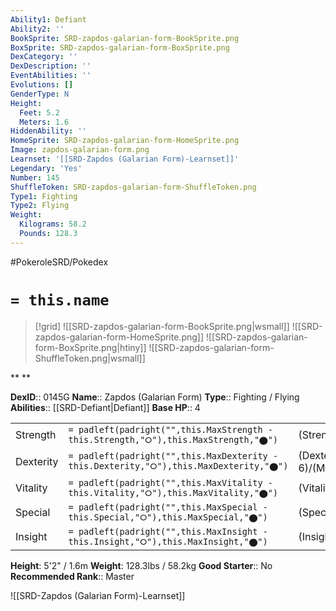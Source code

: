 ```yaml
---
Ability1: Defiant
Ability2: ''
BookSprite: SRD-zapdos-galarian-form-BookSprite.png
BoxSprite: SRD-zapdos-galarian-form-BoxSprite.png
DexCategory: ''
DexDescription: ''
EventAbilities: ''
Evolutions: []
GenderType: N
Height:
  Feet: 5.2
  Meters: 1.6
HiddenAbility: ''
HomeSprite: SRD-zapdos-galarian-form-HomeSprite.png
Image: zapdos-galarian-form.png
Learnset: '[[SRD-Zapdos (Galarian Form)-Learnset]]'
Legendary: 'Yes'
Number: 145
ShuffleToken: SRD-zapdos-galarian-form-ShuffleToken.png
Type1: Fighting
Type2: Flying
Weight:
  Kilograms: 58.2
  Pounds: 128.3
---
```


#PokeroleSRD/Pokedex

# `= this.name`

> [!grid]
> ![[SRD-zapdos-galarian-form-BookSprite.png|wsmall]]
> ![[SRD-zapdos-galarian-form-HomeSprite.png]]
> ![[SRD-zapdos-galarian-form-BoxSprite.png|htiny]]
> ![[SRD-zapdos-galarian-form-ShuffleToken.png|wsmall]]


**
**

**DexID**:: 0145G
**Name**:: Zapdos (Galarian Form)
**Type**:: Fighting / Flying
**Abilities**:: [[SRD-Defiant|Defiant]]
**Base HP**:: 4

|           |                                                                                        |                                          |
| --------- | -------------------------------------------------------------------------------------- | ---------------------------------------- |
| Strength  | `= padleft(padright("",this.MaxStrength - this.Strength,"⭘"),this.MaxStrength,"⬤")`    | (Strength::7)/(MaxStrength::7)   |
| Dexterity | `= padleft(padright("",this.MaxDexterity - this.Dexterity,"⭘"),this.MaxDexterity,"⬤")` | (Dexterity:: 6)/(MaxDexterity::6) |
| Vitality  | `= padleft(padright("",this.MaxVitality - this.Vitality,"⭘"),this.MaxVitality,"⬤")`    | (Vitality::5)/(MaxVitality::5)   |
| Special   | `= padleft(padright("",this.MaxSpecial - this.Special,"⭘"),this.MaxSpecial,"⬤")`       | (Special::5)/(MaxSpecial::5)     |
| Insight   | `= padleft(padright("",this.MaxInsight - this.Insight,"⭘"),this.MaxInsight,"⬤")`       | (Insight::5)/(MaxInsight::5)     |

**Height**: 5'2" / 1.6m
**Weight**: 128.3lbs / 58.2kg
**Good Starter**:: No
**Recommended Rank**:: Master

![[SRD-Zapdos (Galarian Form)-Learnset]]